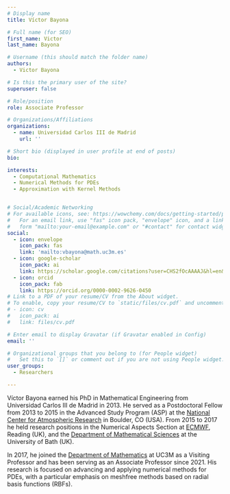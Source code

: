 ```yaml
---
# Display name
title: Víctor Bayona

# Full name (for SEO)
first_name: Victor
last_name: Bayona

# Username (this should match the folder name)
authors:
  - Victor Bayona

# Is this the primary user of the site?
superuser: false

# Role/position
role: Associate Professor

# Organizations/Affiliations
organizations:
  - name: Universidad Carlos III de Madrid
    url: ''

# Short bio (displayed in user profile at end of posts)
bio: 

interests:
  - Computational Mathematics
  - Numerical Methods for PDEs
  - Approximation with Kernel Methods


# Social/Academic Networking
# For available icons, see: https://wowchemy.com/docs/getting-started/page-builder/#icons
#   For an email link, use "fas" icon pack, "envelope" icon, and a link in the
#   form "mailto:your-email@example.com" or "#contact" for contact widget.
social:
  - icon: envelope
    icon_pack: fas
    link: 'mailto:vbayona@math.uc3m.es'
  - icon: google-scholar
    icon_pack: ai
    link: https://scholar.google.com/citations?user=CHS2fOcAAAAJ&hl=en&oi=ao
  - icon: orcid
    icon_pack: fab
    link: https://orcid.org/0000-0002-9626-0450
# Link to a PDF of your resume/CV from the About widget.
# To enable, copy your resume/CV to `static/files/cv.pdf` and uncomment the lines below.
# - icon: cv
#   icon_pack: ai
#   link: files/cv.pdf

# Enter email to display Gravatar (if Gravatar enabled in Config)
email: ''

# Organizational groups that you belong to (for People widget)
#   Set this to `[]` or comment out if you are not using People widget.
user_groups:
  - Researchers

---
```


Víctor Bayona earned his PhD in Mathematical Engineering from Universidad Carlos III de Madrid in 2013. He served as a Postdoctoral Fellow from 2013 to 2015 in the Advanced Study Program (ASP) at the [National Center for Atmospheric Research](https://ncar.ucar.edu/) in Boulder, CO (USA). From 2015 to 2017 he held research positions in the Numerical Aspects Section at [ECMWF](https://www.ecmwf.int/), Reading (UK), and the [Department of Mathematical Sciences](https://www.bath.ac.uk/departments/department-of-mathematical-sciences/) at the University of Bath (UK).

In 2017, he joined the [Department of Mathematics](https://www.uc3m.es/departamento-matematicas/inicio) at UC3M as a Visiting Professor and has been serving as an Associate Professor since 2021. His research is focused on advancing and applying numerical methods for PDEs, with a particular emphasis on meshfree methods based on radial basis functions (RBFs).
